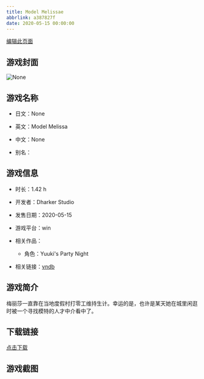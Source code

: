 ```yaml
---
title: Model Melissae
abbrlink: a387827f
date: 2020-05-15 00:00:00
---
```

[编辑此页面](https://github.com/ACG-3/ADV3-source/blob/main/source/_posts/Model%20Melissa.md)

## 游戏封面

![None](https://pan.timero.xyz/d/onedrive/img_lib_001/Model%20Melissa_cover.avif)


## 游戏名称

- 日文：None
- 英文：Model Melissa
- 中文：None

- 别名：


## 游戏信息

- 时长：1.42 h
- 开发者：Dharker Studio
- 发售日期：2020-05-15
- 游戏平台：win
- 相关作品：
   - 角色：Yuuki's Party Night

- 相关链接：[vndb](https://vndb.org/v28463)


## 游戏简介

梅丽莎一直靠在当地度假村打零工维持生计。幸运的是，也许是某天她在城里闲逛时被一个寻找模特的人才中介看中了。




## 下载链接

[点击下载](https://pan.timero.xyz/onedrive/adv_lib_001/Model%20Melissa)


## 游戏截图


